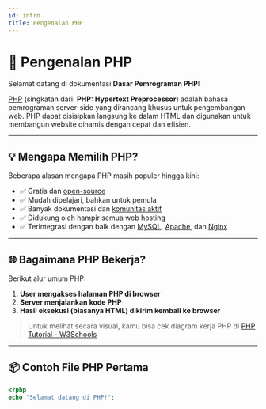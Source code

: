 ```yaml
---
id: intro
title: Pengenalan PHP
---
```


# 🧾 Pengenalan PHP

Selamat datang di dokumentasi **Dasar Pemrograman PHP**!

[PHP](https://www.php.net/) (singkatan dari: **PHP: Hypertext Preprocessor**) adalah bahasa pemrograman server-side yang dirancang khusus untuk pengembangan web. PHP dapat disisipkan langsung ke dalam HTML dan digunakan untuk membangun website dinamis dengan cepat dan efisien.

---

## 💡 Mengapa Memilih PHP?

Beberapa alasan mengapa PHP masih populer hingga kini:

- ✅ Gratis dan [open-source](https://opensource.org/)
- ✅ Mudah dipelajari, bahkan untuk pemula
- ✅ Banyak dokumentasi dan [komunitas aktif](https://stackoverflow.com/questions/tagged/php)
- ✅ Didukung oleh hampir semua web hosting
- ✅ Terintegrasi dengan baik dengan [MySQL](https://www.mysql.com/), [Apache](https://httpd.apache.org/), dan [Nginx](https://nginx.org/)

---

## 🌐 Bagaimana PHP Bekerja?

Berikut alur umum PHP:

1. **User mengakses halaman PHP di browser**
2. **Server menjalankan kode PHP**
3. **Hasil eksekusi (biasanya HTML) dikirim kembali ke browser**

> Untuk melihat secara visual, kamu bisa cek diagram kerja PHP di [PHP Tutorial - W3Schools](https://www.w3schools.com/php/php_intro.asp)

---

## 📦 Contoh File PHP Pertama

```php
<?php
echo "Selamat datang di PHP!";

